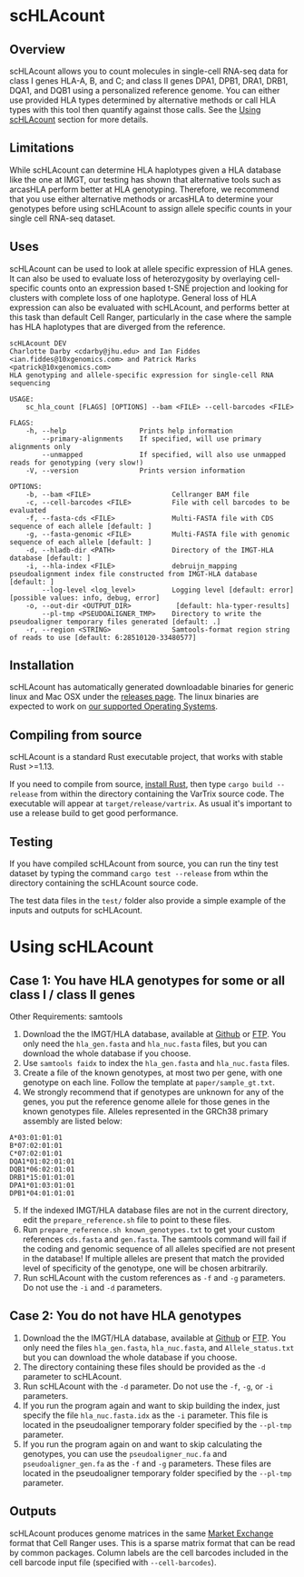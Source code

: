 # scHLAcount

## Overview
scHLAcount allows you to count molecules in single-cell RNA-seq data for class I genes HLA-A, B, and C; and class II genes DPA1, DPB1, DRA1, DRB1, DQA1, and DQB1 using a personalized reference genome. You can either use provided HLA types determined by alternative methods or call HLA types with this tool then quantify against those calls. See the [Using scHLAcount](#using-schlacount) section for more details.

## Limitations
While scHLAcount can determine HLA haplotypes given a HLA database like the one at IMGT, our testing has shown that alternative tools such as arcasHLA perform better at HLA genotyping. Therefore, we recommend that you use either alternative methods or arcasHLA to determine your genotypes before using scHLAcount to assign allele specific counts in your single cell RNA-seq dataset.

## Uses
scHLAcount can be used to look at allele specific expression of HLA genes. It can also be used to evaluate loss of heterozygosity by overlaying cell-specific counts onto an expression based t-SNE projection and looking for clusters with complete loss of one haplotype. General loss of HLA expression can also be evaluated with scHLAcount, and performs better at this task than default Cell Ranger, particularly in the case where the sample has HLA haplotypes that are diverged from the reference.

```
scHLAcount DEV
Charlotte Darby <cdarby@jhu.edu> and Ian Fiddes <ian.fiddes@10xgenomics.com> and Patrick Marks <patrick@10xgenomics.com>
HLA genotyping and allele-specific expression for single-cell RNA sequencing

USAGE:
    sc_hla_count [FLAGS] [OPTIONS] --bam <FILE> --cell-barcodes <FILE>

FLAGS:
    -h, --help                  Prints help information
        --primary-alignments    If specified, will use primary alignments only
        --unmapped              If specified, will also use unmapped reads for genotyping (very slow!)
    -V, --version               Prints version information

OPTIONS:
    -b, --bam <FILE>                    Cellranger BAM file
    -c, --cell-barcodes <FILE>          File with cell barcodes to be evaluated
    -f, --fasta-cds <FILE>              Multi-FASTA file with CDS sequence of each allele [default: ]
    -g, --fasta-genomic <FILE>          Multi-FASTA file with genomic sequence of each allele [default: ]
    -d, --hladb-dir <PATH>              Directory of the IMGT-HLA database [default: ]
    -i, --hla-index <FILE>              debruijn_mapping pseudoalignment index file constructed from IMGT-HLA database [default: ]
        --log-level <log_level>         Logging level [default: error]  [possible values: info, debug, error]
    -o, --out-dir <OUTPUT_DIR>           [default: hla-typer-results]
        --pl-tmp <PSEUDOALIGNER_TMP>    Directory to write the pseudoaligner temporary files generated [default: .]
    -r, --region <STRING>               Samtools-format region string of reads to use [default: 6:28510120-33480577]
```  

## Installation

scHLAcount has automatically generated downloadable binaries for generic linux and Mac OSX under the [releases page](https://github.com/10XGenomics/vartrix/releases). The linux binaries are expected to work on [our supported Operating Systems](https://support.10xgenomics.com/os-support). 

## Compiling from source
scHLAcount is a standard Rust executable project, that works with stable Rust >=1.13.

If you need to compile from source, [install Rust](https://www.rust-lang.org/en-US/install.html), then type `cargo build --release` from within the directory containing the VarTrix source code. The executable will appear at `target/release/vartrix`. As usual it's important to use a release build to get good performance.

## Testing
If you have compiled scHLAcount from source, you can run the tiny test dataset by typing the command `cargo test --release` from wthin the directory containing the scHLAcount source code.

The test data files in the `test/` folder also provide a simple example of the inputs and outputs for scHLAcount.

# Using scHLAcount

## Case 1: You have HLA genotypes for some or all class I / class II genes

Other Requirements: samtools  

1. Download the the IMGT/HLA database, available at [Github](https://github.com/ANHIG/IMGTHLA) or [FTP](ftp://ftp.ebi.ac.uk/pub/databases/ipd/imgt/hla/). You only need the `hla_gen.fasta` and `hla_nuc.fasta` files, but you can download the whole database if you choose.
2. Use `samtools faidx` to index the `hla_gen.fasta` and `hla_nuc.fasta` files. 
3. Create a file of the known genotypes, at most two per gene, with one genotype on each line. Follow the template at `paper/sample_gt.txt`. 
4. We strongly recommend that if genotypes are unknown for any of the genes, you put the reference genome allele for those genes in the known genotypes file. Alleles represented in the GRCh38 primary assembly are listed below:
```
A*03:01:01:01
B*07:02:01:01
C*07:02:01:01
DQA1*01:02:01:01
DQB1*06:02:01:01
DRB1*15:01:01:01
DPA1*01:03:01:01
DPB1*04:01:01:01
```
5. If the indexed IMGT/HLA database files are not in the current directory, edit the `prepare_reference.sh` file to point to these files.
6. Run `prepare_reference.sh known_genotypes.txt` to get your custom references `cds.fasta` and `gen.fasta`. The samtools command will fail if the coding and genomic sequence of all alleles specified are not present in the database! If multiple alleles are present that match the provided level of specificity of the genotype, one will be chosen arbitrarily.
7. Run scHLAcount with the custom references as `-f` and `-g` parameters. Do not use the `-i` and `-d` parameters.


## Case 2: You do not have HLA genotypes

1. Download the the IMGT/HLA database, available at [Github](https://github.com/ANHIG/IMGTHLA) or [FTP](ftp://ftp.ebi.ac.uk/pub/databases/ipd/imgt/hla/). You only need the files `hla_gen.fasta`, `hla_nuc.fasta`, and `Allele_status.txt` but you can download the whole database if you choose.
2. The directory containing these files should be provided as the `-d` parameter to scHLAcount.
3. Run scHLAcount with the `-d` parameter. Do not use the `-f`, `-g`, or `-i` parameters.
4. If you run the program again and want to skip building the index, just specify the file `hla_nuc.fasta.idx` as the `-i` parameter. This file is located in the pseudoaligner temporary folder specified by the `--pl-tmp` parameter.
5. If you run the program again on and want to skip calculating the genotypes, you can use the `pseudoaligner_nuc.fa` and `pseudoaligner_gen.fa` as the `-f` and `-g` parameters. These files are located in the pseudoaligner temporary folder specified by the `--pl-tmp` parameter.

## Outputs
scHLAcount produces genome matrices in the same [Market Exchange](https://support.10xgenomics.com/single-cell-gene-expression/software/pipelines/latest/output/matrices) format that Cell Ranger uses. This is a sparse matrix format that can be read by common packages. Column labels are the cell barcodes included in the cell barcode input file (specified with `--cell-barcodes`).
